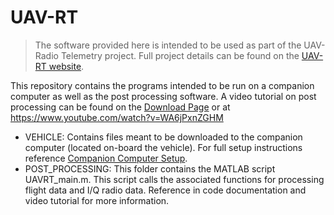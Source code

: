 # UAV-RT

>The software provided here is intended to be used as part of the UAV-Radio Telemetry project. Full project details can be found on the [UAV-RT website](https://uavrt.nau.edu).

This repository contains the programs intended to be run on a companion computer as well as the post processing software. A video tutorial on post processing can be found on the  [Download Page](https://uavrt.nau.edu/index.php/downloads/) or at https://www.youtube.com/watch?v=WA6jPxnZGHM

- VEHICLE: Contains files meant to be downloaded to the companion computer (located on-board the vehicle). For full setup instructions reference [Companion Computer Setup](https://uavrt.nau.edu/index.php/docs/radiotelem/companion-computer/).
- POST_PROCESSING: This folder contains the MATLAB script UAVRT_main.m. This script calls the associated functions for processing flight data and I/Q radio data. Reference in code documentation and video tutorial for more information.
